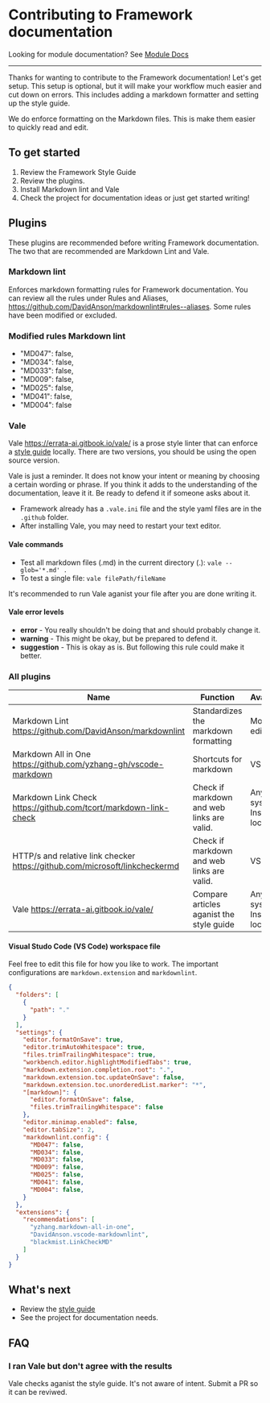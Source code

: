 # Contributing to Framework documentation

Looking for module documentation? See [Module Docs](https://github.com/rapid7/metasploit-framework/wiki/Generating-Module-Documentation)

---

Thanks for wanting to contribute to the Framework documentation! Let's get setup. This setup is optional, but it will make your workflow much easier and cut down on errors. This includes adding a markdown formatter and setting up the style guide.

We do enforce formatting on the Markdown files. This is make them easier to quickly read and edit. 

## To get started

1. Review the Framework Style Guide
2. Review the plugins.
3. Install Markdown lint and Vale
4. Check the project for documentation ideas or just get started writing!

## Plugins

These plugins are recommended before writing Framework documentation. The two that are recommended are Markdown Lint and Vale.

### Markdown lint

Enforces markdown formatting rules for Framework documentation. You can review all the rules under Rules and Aliases, https://github.com/DavidAnson/markdownlint#rules--aliases. Some rules have been modified or excluded. 

### Modified rules Markdown lint

* "MD047": false,
* "MD034": false,
* "MD033": false,
* "MD009": false,
* "MD025": false,
* "MD041": false,
* "MD004": false

### Vale

Vale https://errata-ai.gitbook.io/vale/ is a prose style linter that can enforce a [style guide](documentation/framework/framework_style_guide.md) locally. There are two versions, you should be using the open source version. 

Vale is just a reminder. It does not know your intent or meaning by choosing a certain wording or phrase. If you think it adds to the understanding of the documentation, leave it it. Be ready to defend it if someone asks about it. 

* Framework already has a `.vale.ini` file and the style yaml files are in the `.github` folder. 
* After installing Vale, you may need to restart your text editor. 

#### Vale commands

* Test all markdown files (.md) in the current directory (.): `vale --glob='*.md' .`
* To test a single file: `vale filePath/fileName`

It's recommended to run Vale aganist your file after you are done writing it. 

#### Vale error levels

* **error** - You really shouldn't be doing that and should probably change it. 
* **warning** - This might be okay, but be prepared to defend it. 
* **suggestion** - This is okay as is. But following this rule could make it better.

### All plugins

| Name | Function | Availibiity | Recommended |
| ---|---|---|---|
| Markdown Lint https://github.com/DavidAnson/markdownlint | Standardizes the markdown formatting | Most text editors | Yes |
| Markdown All in One https://github.com/yzhang-gh/vscode-markdown | Shortcuts for markdown | VS Code | No |
| Markdown Link Check https://github.com/tcort/markdown-link-check | Check if markdown and web links are valid. | Any system. Install locally | No |
| HTTP/s and relative link checker https://github.com/microsoft/linkcheckermd |  Check if markdown and web links are valid. | VS Code | No |
| Vale https://errata-ai.gitbook.io/vale/ | Compare articles aganist the style guide | Any system. Install locally | Yes |


#### Visual Studo Code (VS Code) workspace file

Feel free to edit this file for how you like to work. The important configurations are `markdown.extension` and `markdownlint`. 

```json
{
  "folders": [
    {
      "path": "."
    }
  ],
  "settings": {
    "editor.formatOnSave": true,
    "editor.trimAutoWhitespace": true,
    "files.trimTrailingWhitespace": true,
    "workbench.editor.highlightModifiedTabs": true,
    "markdown.extension.completion.root": ".",
    "markdown.extension.toc.updateOnSave": false,
    "markdown.extension.toc.unorderedList.marker": "*",
    "[markdown]": {
      "editor.formatOnSave": false,
      "files.trimTrailingWhitespace": false
    },
    "editor.minimap.enabled": false,
    "editor.tabSize": 2,
    "markdownlint.config": {
      "MD047": false,
      "MD034": false,
      "MD033": false,
      "MD009": false,
      "MD025": false,
      "MD041": false,
      "MD004": false,
    }
  },
  "extensions": {
    "recommendations": [
      "yzhang.markdown-all-in-one",
      "DavidAnson.vscode-markdownlint",
      "blackmist.LinkCheckMD"
    ]
  }
}
```

## What's next

* Review the [style guide](/documentation/framework/framework_style_guide.md)
* See the project for documentation needs.

## FAQ

### I ran Vale but don't agree with the results

Vale checks aganist the style guide. It's not aware of intent. Submit a PR so it can be reviwed.
